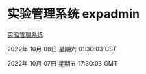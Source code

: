 # 实验管理系统 expadmin
[实验管理系统](http://27.19.33.125:56808/expadmin-782313d2-e1b1-4ea7-932e-3a55e6a1a4d0/)

2022年 10月 08日 星期六 01:30:03 CST

2022年 10月 07日 星期五 17:30:03 GMT
